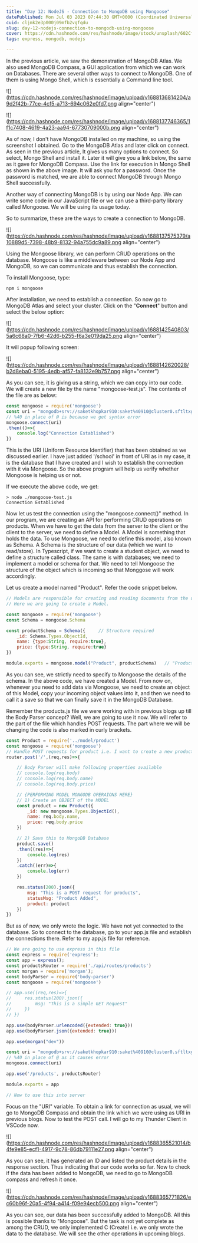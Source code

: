 ```yaml
---
title: "Day 12: NodeJS - Connection to MongoDB using Mongoose"
datePublished: Mon Jul 03 2023 07:44:30 GMT+0000 (Coordinated Universal Time)
cuid: cljmk2e3p000j09mfb2vgfqdu
slug: day-12-nodejs-connection-to-mongodb-using-mongoose
cover: https://cdn.hashnode.com/res/hashnode/image/stock/unsplash/602Cf9KHvS0/upload/63dd7acb12617c911416507e6726baa6.jpeg
tags: express, mongodb, nodejs

---
```


In the previous article, we saw the demonstration of MongoDB Atlas. We also used MongoDB Compass, a GUI application from which we can work on Databases. There are several other ways to connect to MongoDB. One of them is using Mongo Shell, which is essentially a Command line tool.

![](https://cdn.hashnode.com/res/hashnode/image/upload/v1688136814204/a9d2f42b-77ce-4cf5-a713-694c062e0fd7.png align="center")

![](https://cdn.hashnode.com/res/hashnode/image/upload/v1688137746365/1f1c7408-4619-4a23-aa94-67730709000b.png align="center")

As of now, I don't have MongoDB installed on my machine, so using the screenshot I obtained. Go to the MongoDB Atlas and later click on connect. As seen in the previous article, It gives us many options to connect. So select, Mongo Shell and install it. Later it will give you a link below, the same as it gave for MongoDB Compass. Use the link for execution in Mongo Shell as shown in the above image. It will ask you for a password. Once the password is matched, we are able to connect MongoDB through Mongo Shell successfully.

Another way of connecting MongoDB is by using our Node App. We can write some code in our JavaScript file or we can use a third-party library called Mongoose. We will be using its usage today.

So to summarize, these are the ways to create a connection to MongoDB.

![](https://cdn.hashnode.com/res/hashnode/image/upload/v1688137575379/a10889d5-7398-48b9-8132-94a755dc9a89.png align="center")

Using the Mongoose library, we can perform CRUD operations on the database. Mongoose is like a middleware between our Node App and MongoDB, so we can communicate and thus establish the connection.

To install Mongoose, type:

```plaintext
npm i mongoose
```

After installation, we need to establish a connection. So now go to MongoDB Atlas and select your cluster. Click on the "**Connect**" button and select the below option:

![](https://cdn.hashnode.com/res/hashnode/image/upload/v1688142540803/5a6c68a0-7fb6-42d6-b255-f6a3e019da25.png align="center")

It will popup following screen:

![](https://cdn.hashnode.com/res/hashnode/image/upload/v1688142620028/b2d8eba0-5195-4edb-af57-fa8132e9b757.png align="center")

As you can see, it is giving us a string, which we can copy into our code. We will create a new file by the name "mongoose-test.js". The contents of the file are as below:

```javascript
const mongoose = require('mongoose')
const uri = "mongodb+srv://saketkhopkar910:saket%40910@cluster0.sftltxg.mongodb.net/school"
// %40 in place of @ is because we get syntax error
mongoose.connect(uri)
.then(()=>{
    console.log("Connection Established")
})
```

This is the URI (Uniform Resource Identifier) that has been obtained as we discussed earlier. I have just added '/school' in front of URI as in my case, it is the database that I have created and I wish to establish the connection with it via Mongoose. So the above program will help us verify whether Mongoose is helping us or not.

If we execute the above code, we get:

```plaintext
> node ./mongoose-test.js
Connection Established
```

Now let us test the connection using the "mongoose.connect()" method. In our program, we are creating an API for performing CRUD operations on products. When we have to get the data from the server to the client or the client to the server, we need to define a Model. A Model is something that holds the data. To use Mongoose, we need to define this model, also known as Schema. A Schema is the structure of our data (which we want to read/store). In Typescript, if we want to create a student object, we need to define a structure called class. The same is with databases; we need to implement a model or schema for that. We need to tell Mongoose the structure of the object which is incoming so that Monggose will work accordingly.

Let us create a model named "Product". Refer the code snippet below.

```javascript
// Models are responsible for creating and reading documents from the underlying MongoDB database. 
// Here we are going to create a Model.

const mongoose = require('mongoose')
const Schema = mongoose.Schema

const productSchema = Schema({     // Structure required
    _id: Schema.Types.ObjectId,
    name: {type:String, require:true},
    price: {type:String, require:true}
})

module.exports = mongoose.model("Product", productSchema)   // "Product" is a model name
```

As you can see, we strictly need to specify to Mongoose the details of the schema. In the above code, we have created a Model. From now on, whenever you need to add data via Mongoose, we need to create an object of this Model, copy your incoming object values into it, and then we need to call it a save so that we can finally save it in the MongoDB Database.

Remember the products.js file we were working with in previous blogs up till the Body Parser concept? Well, we are going to use it now. We will refer to the part of the file which handles POST requests. The part where we will be changing the code is also marked in curly brackets.

```javascript
const Product = require('../model/product')
const mongoose = require('mongoose')
// Handle POST requests for product i.e. I want to create a new product {CREATE}
router.post('/',(req,res)=>{

    // Body Parser will make following properties available
    // console.log(req.body)
    // console.log(req.body.name)
    // console.log(req.body.price)

    // {PERFORMING MODEL MONGODB OPERAIONS HERE}
    // 1) Create an OBJECT of the MODEL
    const product = new Product({
        _id: new mongoose.Types.ObjectId(),
        name: req.body.name,
        price: req.body.price
    })

    // 2) Save this to MongoDB Database
    product.save()
    .then((res)=>{
        console.log(res)
    })
    .catch((err)=>{
        console.log(err)
    })

    res.status(200).json({
        msg: "This is a POST request for products",
        statusMsg: "Product Added",
        product: product
    })
})
```

But as of now, we only wrote the logic. We have not yet connected to the database. So to connect to the database, go to your app.js file and establish the connections there. Refer to my app.js file for reference.

```javascript
// We are going to use express in this file 
const express = require('express');
const app = express();
const productsRouter = require('./api/routes/products')
const morgan = require('morgan');
const bodyParser = require('body-parser')
const mongoose = require('mongoose')

// app.use((req,res)=>{
//     res.status(200).json({
//         msg: "This is a simple GET Request"
//     })
// })

app.use(bodyParser.urlencoded({extended: true}))
app.use(bodyParser.json({extended: true}))  

app.use(morgan("dev"))

const uri = "mongodb+srv://saketkhopkar910:saket%40910@cluster0.sftltxg.mongodb.net/school"
// %40 in place of @ as it causes error
mongoose.connect(uri)

app.use('/products', productsRouter)

module.exports = app

// Now to use this into server
```

Focus on the "URI" variable. To obtain a link for connection as usual, we will go to MongoDB Compass and obtain the link which we were using as URI in previous blogs. Now to test the POST call. I will go to my Thunder Client in VSCode now.

![](https://cdn.hashnode.com/res/hashnode/image/upload/v1688365521014/b4fe9e85-ecf1-4917-9c78-86db79111e27.png align="center")

As you can see, it has generated an ID and listed the product details in the response section. Thus indicating that our code works so far. Now to check if the data has been added to MongoDB, we need to go to MongoDB compass and refresh it once.

![](https://cdn.hashnode.com/res/hashnode/image/upload/v1688365771826/ec60b96f-20a5-4f94-a414-f09e94ecb500.png align="center")

As you can see, our data has been successfully added to MongoDB. All this is possible thanks to "Mongoose". But the task is not yet complete as among the CRUD, we only implemented C (Create) i.e. we only wrote the data to the database. We will see the other operations in upcoming blogs.